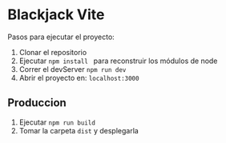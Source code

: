 # Blackjack Vite

Pasos para ejecutar el proyecto:

1. Clonar el repositorio 
2. Ejecutar ```npm install ``` para reconstruir los módulos de node
3. Correr el devServer ```npm run dev```
4. Abrir el proyecto en: ```localhost:3000```

## Produccion 

1. Ejecutar ```npm run build```
2. Tomar la carpeta ```dist``` y desplegarla